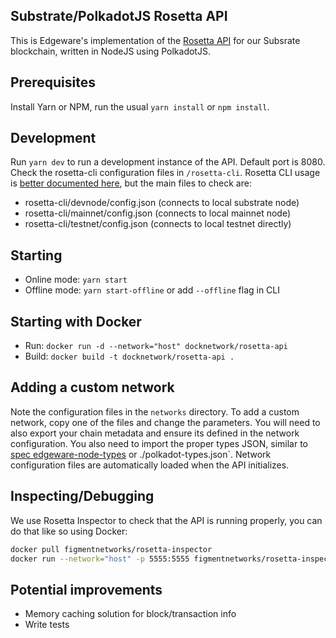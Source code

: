 ## Substrate/PolkadotJS Rosetta API
This is Edgeware's implementation of the [Rosetta API](https://github.com/coinbase/rosetta-specifications) for our Subsrate blockchain, written in NodeJS using PolkadotJS.

## Prerequisites
Install Yarn or NPM, run the usual `yarn install` or `npm install`.

## Development
Run `yarn dev` to run a development instance of the API. Default port is 8080. Check the rosetta-cli configuration files in `/rosetta-cli`. Rosetta CLI usage is [better documented here](https://github.com/coinbase/rosetta-cli), but the main files to check are:
- rosetta-cli/devnode/config.json (connects to local substrate node)
- rosetta-cli/mainnet/config.json (connects to local mainnet node)
- rosetta-cli/testnet/config.json (connects to local testnet directly)

## Starting
- Online mode: `yarn start`
- Offline mode: `yarn start-offline` or add `--offline` flag in CLI

## Starting with Docker
- Run: `docker run -d --network="host" docknetwork/rosetta-api`
- Build: `docker build -t docknetwork/rosetta-api .`

## Adding a custom network
Note the configuration files in the `networks` directory. To add a custom network, copy one of the files and change the parameters. You will need to also export your chain metadata and ensure its defined in the network configuration. You also need to import the proper types JSON, similar to [spec edgeware-node-types](https://github.com/hicommonwealth/edgeware-node-types) or ./polkadot-types.json`. Network configuration files are automatically loaded when the API initializes.

## Inspecting/Debugging
We use Rosetta Inspector to check that the API is running properly, you can do that like so using Docker:
```sh
docker pull figmentnetworks/rosetta-inspector
docker run --network="host" -p 5555:5555 figmentnetworks/rosetta-inspector -url=http://localhost:8080
```

## Potential improvements
- Memory caching solution for block/transaction info
- Write tests
